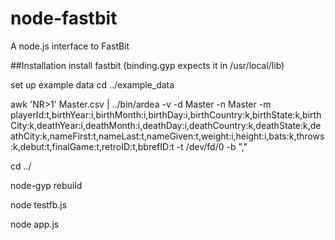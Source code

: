 node-fastbit
============

A node.js interface to FastBit

##Installation
install fastbit (binding.gyp expects it in /usr/local/lib)

set up example data
cd ../example_data

awk 'NR>1' Master.csv | ../bin/ardea -v -d Master -n Master -m playerId:t,birthYear:i,birthMonth:i,birthDay:i,birthCountry:k,birthState:k,birthCity:k,deathYear:i,deathMonth:i,deathDay:i,deathCountry:k,deathState:k,deathCity:k,nameFirst:t,nameLast:t,nameGiven:t,weight:i,height:i,bats:k,throws:k,debut:t,finalGame:t,retroID:t,bbrefID:t -t /dev/fd/0 -b ","

cd ../

node-gyp rebuild

node testfb.js

node app.js
